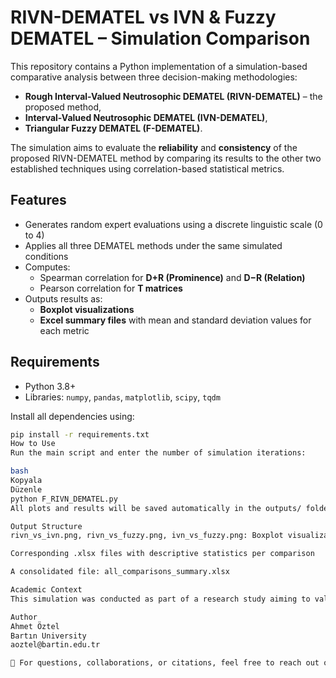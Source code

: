 # RIVN-DEMATEL vs IVN & Fuzzy DEMATEL – Simulation Comparison

This repository contains a Python implementation of a simulation-based comparative analysis between three decision-making methodologies:

- **Rough Interval-Valued Neutrosophic DEMATEL (RIVN-DEMATEL)** – the proposed method,
- **Interval-Valued Neutrosophic DEMATEL (IVN-DEMATEL)**,
- **Triangular Fuzzy DEMATEL (F-DEMATEL)**.

The simulation aims to evaluate the **reliability** and **consistency** of the proposed RIVN-DEMATEL method by comparing its results to the other two established techniques using correlation-based statistical metrics.

## Features

- Generates random expert evaluations using a discrete linguistic scale (0 to 4)
- Applies all three DEMATEL methods under the same simulated conditions
- Computes:
  - Spearman correlation for **D+R (Prominence)** and **D−R (Relation)**
  - Pearson correlation for **T matrices**
- Outputs results as:
  - **Boxplot visualizations**
  - **Excel summary files** with mean and standard deviation values for each metric

## Requirements

- Python 3.8+
- Libraries: `numpy`, `pandas`, `matplotlib`, `scipy`, `tqdm`

Install all dependencies using:

```bash
pip install -r requirements.txt
How to Use
Run the main script and enter the number of simulation iterations:

bash
Kopyala
Düzenle
python F_RIVN_DEMATEL.py
All plots and results will be saved automatically in the outputs/ folder.

Output Structure
rivn_vs_ivn.png, rivn_vs_fuzzy.png, ivn_vs_fuzzy.png: Boxplot visualizations

Corresponding .xlsx files with descriptive statistics per comparison

A consolidated file: all_comparisons_summary.xlsx

Academic Context
This simulation was conducted as part of a research study aiming to validate the proposed RIVN-DEMATEL method in comparison with conventional IVN and fuzzy-based DEMATEL techniques. The methodology and analysis were designed for academic use and reproducibility.

Author
Ahmet Öztel
Bartın University
aoztel@bartin.edu.tr

📘 For questions, collaborations, or citations, feel free to reach out or fork the repository.
